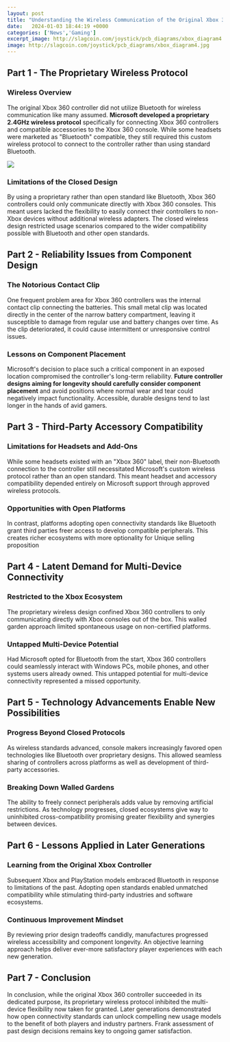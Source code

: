 ```yaml
---
layout: post
title: "Understanding the Wireless Communication of the Original Xbox 360 Controller"
date:   2024-01-03 18:44:19 +0000
categories: ['News','Gaming']
excerpt_image: http://slagcoin.com/joystick/pcb_diagrams/xbox_diagram4.jpg
image: http://slagcoin.com/joystick/pcb_diagrams/xbox_diagram4.jpg
---
```


## Part 1 - The Proprietary Wireless Protocol
### Wireless Overview 
The original Xbox 360 controller did not utilize Bluetooth for wireless communication like many assumed. **Microsoft developed a proprietary 2.4GHz wireless protocol** specifically for connecting Xbox 360 controllers and compatible accessories to the Xbox 360 console. While some headsets were marketed as "Bluetooth" compatible, they still required this custom wireless protocol to connect to the controller rather than using standard Bluetooth.

![](https://images.anandtech.com/reviews/system/microsoft/xbox360/wireless.jpg)
### Limitations of the Closed Design
By using a proprietary rather than open standard like Bluetooth, Xbox 360 controllers could only communicate directly with Xbox 360 consoles. This meant users lacked the flexibility to easily connect their controllers to non-Xbox devices without additional wireless adapters. The closed wireless design restricted usage scenarios compared to the wider compatibility possible with Bluetooth and other open standards.
## Part 2 - Reliability Issues from Component Design 
### The Notorious Contact Clip
One frequent problem area for Xbox 360 controllers was the internal contact clip connecting the batteries. This small metal clip was located directly in the center of the narrow battery compartment, leaving it susceptible to damage from regular use and battery changes over time. As the clip deteriorated, it could cause intermittent or unresponsive control issues.
### Lessons on Component Placement  
Microsoft's decision to place such a critical component in an exposed location compromised the controller's long-term reliability. **Future controller designs aiming for longevity should carefully consider component placement** and avoid positions where normal wear and tear could negatively impact functionality. Accessible, durable designs tend to last longer in the hands of avid gamers.
## Part 3 - Third-Party Accessory Compatibility  
### Limitations for Headsets and Add-Ons
While some headsets existed with an "Xbox 360" label, their non-Bluetooth connection to the controller still necessitated Microsoft's custom wireless protocol rather than an open standard. This meant headset and accessory compatibility depended entirely on Microsoft support through approved wireless protocols.
### Opportunities with Open Platforms
In contrast, platforms adopting open connectivity standards like Bluetooth grant third parties freer access to develop compatible peripherals. This creates richer ecosystems with more optionality for Unique selling proposition
## Part 4 - Latent Demand for Multi-Device Connectivity
### Restricted to the Xbox Ecosystem  
The proprietary wireless design confined Xbox 360 controllers to only communicating directly with Xbox consoles out of the box. This walled garden approach limited spontaneous usage on non-certified platforms.
### Untapped Multi-Device Potential  
Had Microsoft opted for Bluetooth from the start, Xbox 360 controllers could seamlessly interact with Windows PCs, mobile phones, and other systems users already owned. This untapped potential for multi-device connectivity represented a missed opportunity.
## Part 5 - Technology Advancements Enable New Possibilities
### Progress Beyond Closed Protocols
As wireless standards advanced, console makers increasingly favored open technologies like Bluetooth over proprietary designs. This allowed seamless sharing of controllers across platforms as well as development of third-party accessories.
### Breaking Down Walled Gardens
The ability to freely connect peripherals adds value by removing artificial restrictions. As technology progresses, closed ecosystems give way to uninhibited cross-compatibility promising greater flexibility and synergies between devices.
## Part 6 - Lessons Applied in Later Generations  
### Learning from the Original Xbox Controller
Subsequent Xbox and PlayStation models embraced Bluetooth in response to limitations of the past. Adopting open standards enabled unmatched compatibility while stimulating third-party industries and software ecosystems.
### Continuous Improvement Mindset  
By reviewing prior design tradeoffs candidly, manufactures progressed wireless accessibility and component longevity. An objective learning approach helps deliver ever-more satisfactory player experiences with each new generation.
## Part 7 - Conclusion
In conclusion, while the original Xbox 360 controller succeeded in its dedicated purpose, its proprietary wireless protocol inhibited the multi-device flexibility now taken for granted. Later generations demonstrated how open connectivity standards can unlock compelling new usage models to the benefit of both players and industry partners. Frank assessment of past design decisions remains key to ongoing gamer satisfaction.
